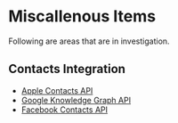 # Miscallenous Items

Following are areas that are in investigation.

## Contacts Integration
- [Apple Contacts API](https://developer.apple.com/documentation/contacts)
- [Google Knowledge Graph API](https://developers.google.com/knowledge-graph/)
- [Facebook Contacts API]()
